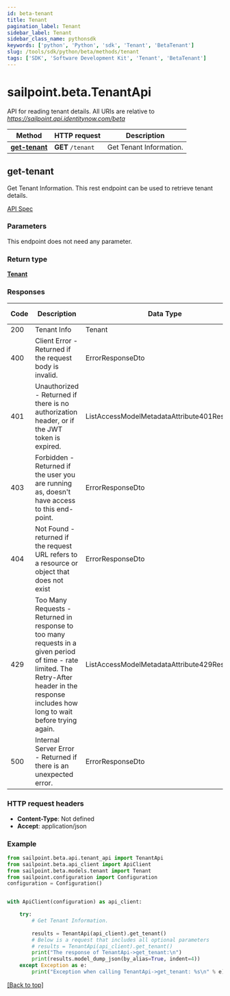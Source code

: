 ```yaml
---
id: beta-tenant
title: Tenant
pagination_label: Tenant
sidebar_label: Tenant
sidebar_class_name: pythonsdk
keywords: ['python', 'Python', 'sdk', 'Tenant', 'BetaTenant'] 
slug: /tools/sdk/python/beta/methods/tenant
tags: ['SDK', 'Software Development Kit', 'Tenant', 'BetaTenant']
---
```


# sailpoint.beta.TenantApi
  API for reading tenant details. 
All URIs are relative to *https://sailpoint.api.identitynow.com/beta*

Method | HTTP request | Description
------------- | ------------- | -------------
[**get-tenant**](#get-tenant) | **GET** `/tenant` | Get Tenant Information.


## get-tenant
Get Tenant Information.
This rest endpoint can be used to retrieve tenant details.

[API Spec](https://developer.sailpoint.com/docs/api/beta/get-tenant)

### Parameters 
This endpoint does not need any parameter. 

### Return type
[**Tenant**](../models/tenant)

### Responses
Code | Description  | Data Type | Response headers |
------------- | ------------- | ------------- |------------------|
200 | Tenant Info | Tenant |  -  |
400 | Client Error - Returned if the request body is invalid. | ErrorResponseDto |  -  |
401 | Unauthorized - Returned if there is no authorization header, or if the JWT token is expired. | ListAccessModelMetadataAttribute401Response |  -  |
403 | Forbidden - Returned if the user you are running as, doesn&#39;t have access to this end-point. | ErrorResponseDto |  -  |
404 | Not Found - returned if the request URL refers to a resource or object that does not exist | ErrorResponseDto |  -  |
429 | Too Many Requests - Returned in response to too many requests in a given period of time - rate limited. The Retry-After header in the response includes how long to wait before trying again. | ListAccessModelMetadataAttribute429Response |  -  |
500 | Internal Server Error - Returned if there is an unexpected error. | ErrorResponseDto |  -  |

### HTTP request headers
 - **Content-Type**: Not defined
 - **Accept**: application/json

### Example

```python
from sailpoint.beta.api.tenant_api import TenantApi
from sailpoint.beta.api_client import ApiClient
from sailpoint.beta.models.tenant import Tenant
from sailpoint.configuration import Configuration
configuration = Configuration()


with ApiClient(configuration) as api_client:

    try:
        # Get Tenant Information.
        
        results = TenantApi(api_client).get_tenant()
        # Below is a request that includes all optional parameters
        # results = TenantApi(api_client).get_tenant()
        print("The response of TenantApi->get_tenant:\n")
        print(results.model_dump_json(by_alias=True, indent=4))
    except Exception as e:
        print("Exception when calling TenantApi->get_tenant: %s\n" % e)
```



[[Back to top]](#) 



